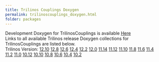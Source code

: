 ```yaml
---
title: Trilinos Couplings Doxygen
permalink: trilinoscouplings_doxygen.html
folder: packages
---
```


Development Doxygen for TrilinosCouplings is available [Here](http://trilinos.org/docs/dev/packages/trilinoscouplings/doc/html/index.html)  
Links to all available Trilinos release Doxygen collections for TrilinosCouplings are listed below.  
Trilinos Version: [12.10](http://trilinos.org/docs/r12.10/packages/trilinoscouplings/doc/html/index.html) [12.8](http://trilinos.org/docs/r12.8/packages/trilinoscouplings/doc/html/index.html) [12.6](http://trilinos.org/docs/r12.6/packages/trilinoscouplings/doc/html/index.html) [12.4](http://trilinos.org/docs/r12.4/packages/trilinoscouplings/doc/html/index.html) [12.2](http://trilinos.org/docs/r12.2/packages/trilinoscouplings/doc/html/index.html) [12.0](http://trilinos.org/docs/r12.0/packages/trilinoscouplings/doc/html/index.html) [11.14](http://trilinos.org/docs/r11.14/packages/trilinoscouplings/doc/html/index.html) [11.12](http://trilinos.org/docs/r11.12/packages/trilinoscouplings/doc/html/index.html) [11.10](http://trilinos.org/docs/r11.10/packages/trilinoscouplings/doc/html/index.html) [11.8](http://trilinos.org/docs/r11.8/packages/trilinoscouplings/doc/html/index.html) [11.6](http://trilinos.org/docs/r11.6/packages/trilinoscouplings/doc/html/index.html) [11.4](http://trilinos.org/docs/r11.4/packages/trilinoscouplings/doc/html/index.html) [11.2](http://trilinos.org/docs/r11.2/packages/trilinoscouplings/doc/html/index.html) [11.0](http://trilinos.org/docs/r11.0/packages/trilinoscouplings/doc/html/index.html) [10.12](http://trilinos.org/docs/r10.12/packages/trilinoscouplings/doc/html/index.html) [10.10](http://trilinos.org/docs/r10.10/packages/trilinoscouplings/doc/html/index.html) [10.8](http://trilinos.org/docs/r10.8/packages/trilinoscouplings/doc/html/index.html) [10.6](http://trilinos.org/docs/r10.6/packages/trilinoscouplings/doc/html/index.html) [10.4](http://trilinos.org/docs/r10.4/packages/trilinoscouplings/doc/html/index.html) [10.2](http://trilinos.org/docs/r10.2/packages/trilinoscouplings/doc/html/index.html)